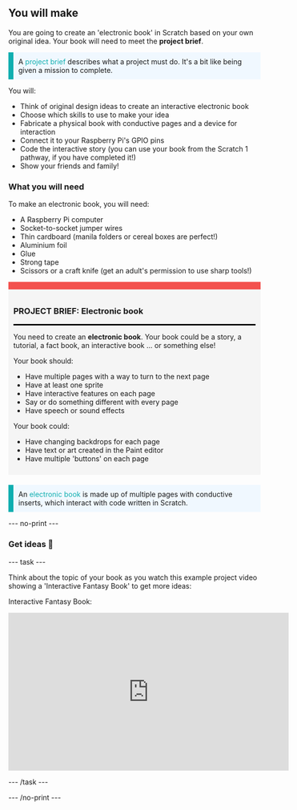 ## You will make

You are going to create an 'electronic book' in Scratch based on your own original idea. Your book will need to meet the **project brief**.

<p style="border-left: solid; border-width:10px; border-color: #0faeb0; background-color: aliceblue; padding: 10px;">
A <span style="color: #0faeb0">project brief</span> describes what a project must do. It's a bit like being given a mission to complete.
</p>

You will:
+ Think of original design ideas to create an interactive electronic book
+ Choose which skills to use to make your idea
+ Fabricate a physical book with conductive pages and a device for interaction
+ Connect it to your Raspberry Pi's GPIO pins
+ Code the interactive story (you can use your book from the Scratch 1 pathway, if you have completed it!)
+ Show your friends and family!

### What you will need
To make an electronic book, you will need:
 + A Raspberry Pi computer
 + Socket-to-socket jumper wires
 + Thin cardboard (manila folders or cereal boxes are perfect!)
 + Aluminium foil
 + Glue
 + Strong tape
 + Scissors or a craft knife (get an adult's permission to use sharp tools!)

<div style="border-top: 15px solid #f3524f; background-color: whitesmoke; margin-bottom: 20px; padding: 10px;">

### PROJECT BRIEF: Electronic book
<hr style="border-top: 2px solid black;">

You need to create an **electronic book**. Your book could be a story, a tutorial, a fact book, an interactive book ... or something else!

Your book should:
+ Have multiple pages with a way to turn to the next page
+ Have at least one sprite
+ Have interactive features on each page
+ Say or do something different with every page
+ Have speech or sound effects


Your book could:
+ Have changing backdrops for each page
+ Have text or art created in the Paint editor
+ Have multiple 'buttons' on each page

</div>

<p style="border-left: solid; border-width:10px; border-color: #0faeb0; background-color: aliceblue; padding: 10px;">
An <span style="color: #0faeb0">electronic book</span> is made up of multiple pages with conductive inserts, which interact with code written in Scratch.
</p>

--- no-print ---

### Get ideas 💭

--- task ---

Think about the topic of your book as you watch this example project video showing a 'Interactive Fantasy Book' to get more ideas:

Interactive Fantasy Book:
<iframe width="560" height="315" src="https://www.youtube.com/embed/Baxz_IQPJ0Y" title="YouTube video player" frameborder="0" allow="accelerometer; autoplay; clipboard-write; encrypted-media; gyroscope; picture-in-picture" allowfullscreen></iframe>

--- /task ---

--- /no-print ---

